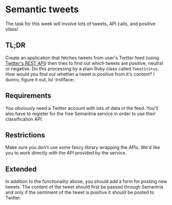 # Semantic tweets

The task for this week will involve lots of tweets, API calls, and positive
vibes!

## TL;DR
Create an application that fetches tweets from user's Twitter feed (using
[Twitter's REST API](https://dev.twitter.com/rest/public)) then tries to find
out which tweets are positive, neutral or negative. Do this processing by a
plain Ruby class called `TweetStatus`. How would you find out whether a tweet
is positive from it's content? I dunno, figure it out, lol :trollface:.

## Requirements

You obviously need a Twitter account with lots of data in the feed. You'll also
have to register for the free Semantria service in order to use their
classification API.

## Restrictions

Make sure you don't use some fancy library wrapping the APIs. We'd like you to
work directly with the API provided by the service.

## Extended

In addition to the functionality above, you should add a form for posting new
tweets. The content of the tweet should first be passed through Semantria and
only if the sentiment of the tweet is positive it should be posted to Twitter.

